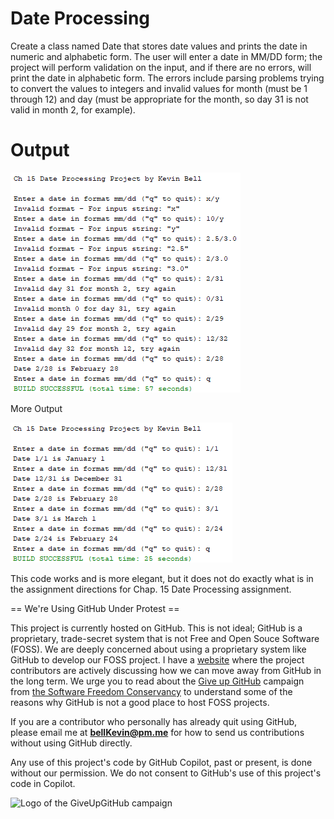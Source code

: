 # Date Processing 

Create a class named Date that stores date values and prints the date in numeric and alphabetic form. The user will enter a date in MM/DD form; the project will perform validation on the input, and if there are no errors, will print the date in alphabetic form. The errors include parsing problems trying to convert the values to integers and invalid values for month (must be 1 through 12) and day (must be appropriate for the month, so day 31 is not valid in month 2, for example).

# Output

![o](https://github.com/bell-kevin/DateProcessing/blob/main/dateProcessing.PNG)

More Output

![p](https://github.com/bell-kevin/DateProcessing/blob/main/validDates.PNG)

This code works and is more elegant, but it does not do exactly what is in the assignment directions for Chap. 15 Date Processing assignment.

== We're Using GitHub Under Protest ==

This project is currently hosted on GitHub.  This is not ideal; GitHub is a
proprietary, trade-secret system that is not Free and Open Souce Software
(FOSS).  We are deeply concerned about using a proprietary system like GitHub
to develop our FOSS project. I have a [website](https://bellKevin.me) where the
project contributors are actively discussing how we can move away from GitHub
in the long term.  We urge you to read about the [Give up GitHub](https://GiveUpGitHub.org) campaign 
from [the Software Freedom Conservancy](https://sfconservancy.org) to understand some of the reasons why GitHub is not 
a good place to host FOSS projects.

If you are a contributor who personally has already quit using GitHub, please
email me at **bellKevin@pm.me** for how to send us contributions without
using GitHub directly.

Any use of this project's code by GitHub Copilot, past or present, is done
without our permission.  We do not consent to GitHub's use of this project's
code in Copilot.

![Logo of the GiveUpGitHub campaign](https://sfconservancy.org/img/GiveUpGitHub.png)
